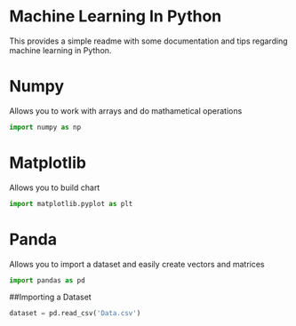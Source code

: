 # Machine Learning In Python
This provides a simple readme with some documentation and tips regarding machine learning in Python.

# Numpy
Allows you to work with arrays and do mathametical operations
```python
import numpy as np
```

# Matplotlib
Allows you to build chart
```python
import matplotlib.pyplot as plt
```

# Panda 
Allows you to import a dataset and easily create vectors and matrices
```python
import pandas as pd
```
##Importing a Dataset
```python
dataset = pd.read_csv('Data.csv')
```

